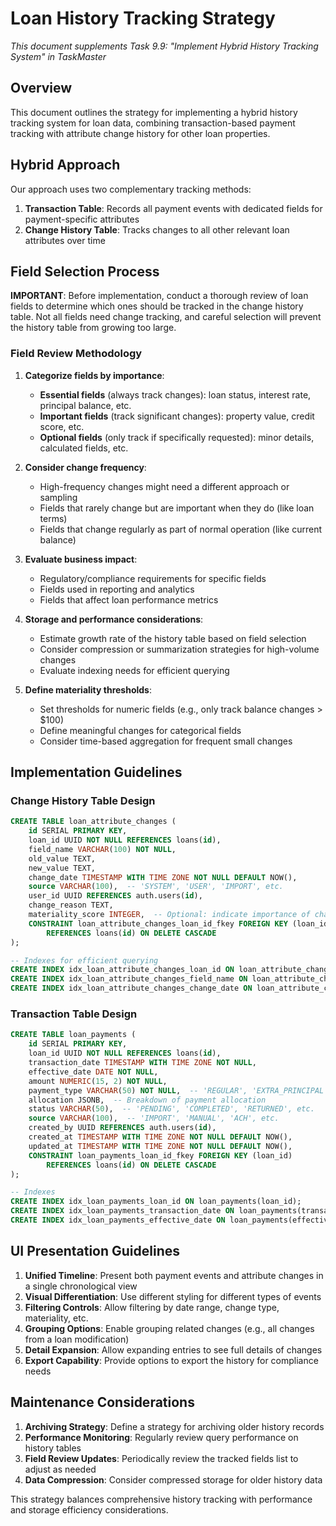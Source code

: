 # Loan History Tracking Strategy

*This document supplements Task 9.9: "Implement Hybrid History Tracking System" in TaskMaster*

## Overview

This document outlines the strategy for implementing a hybrid history tracking system for loan data, combining transaction-based payment tracking with attribute change history for other loan properties.

## Hybrid Approach

Our approach uses two complementary tracking methods:

1. **Transaction Table**: Records all payment events with dedicated fields for payment-specific attributes
2. **Change History Table**: Tracks changes to all other relevant loan attributes over time

## Field Selection Process

**IMPORTANT**: Before implementation, conduct a thorough review of loan fields to determine which ones should be tracked in the change history table. Not all fields need change tracking, and careful selection will prevent the history table from growing too large.

### Field Review Methodology

1. **Categorize fields by importance**:
   - **Essential fields** (always track changes): loan status, interest rate, principal balance, etc.
   - **Important fields** (track significant changes): property value, credit score, etc.
   - **Optional fields** (only track if specifically requested): minor details, calculated fields, etc.

2. **Consider change frequency**:
   - High-frequency changes might need a different approach or sampling
   - Fields that rarely change but are important when they do (like loan terms)
   - Fields that change regularly as part of normal operation (like current balance)

3. **Evaluate business impact**:
   - Regulatory/compliance requirements for specific fields
   - Fields used in reporting and analytics
   - Fields that affect loan performance metrics

4. **Storage and performance considerations**:
   - Estimate growth rate of the history table based on field selection
   - Consider compression or summarization strategies for high-volume changes
   - Evaluate indexing needs for efficient querying

5. **Define materiality thresholds**:
   - Set thresholds for numeric fields (e.g., only track balance changes > $100)
   - Define meaningful changes for categorical fields
   - Consider time-based aggregation for frequent small changes

## Implementation Guidelines

### Change History Table Design

```sql
CREATE TABLE loan_attribute_changes (
    id SERIAL PRIMARY KEY,
    loan_id UUID NOT NULL REFERENCES loans(id),
    field_name VARCHAR(100) NOT NULL,
    old_value TEXT,
    new_value TEXT,
    change_date TIMESTAMP WITH TIME ZONE NOT NULL DEFAULT NOW(),
    source VARCHAR(100),  -- 'SYSTEM', 'USER', 'IMPORT', etc.
    user_id UUID REFERENCES auth.users(id),
    change_reason TEXT,
    materiality_score INTEGER,  -- Optional: indicate importance of change
    CONSTRAINT loan_attribute_changes_loan_id_fkey FOREIGN KEY (loan_id)
        REFERENCES loans(id) ON DELETE CASCADE
);

-- Indexes for efficient querying
CREATE INDEX idx_loan_attribute_changes_loan_id ON loan_attribute_changes(loan_id);
CREATE INDEX idx_loan_attribute_changes_field_name ON loan_attribute_changes(field_name);
CREATE INDEX idx_loan_attribute_changes_change_date ON loan_attribute_changes(change_date);
```

### Transaction Table Design

```sql
CREATE TABLE loan_payments (
    id SERIAL PRIMARY KEY,
    loan_id UUID NOT NULL REFERENCES loans(id),
    transaction_date TIMESTAMP WITH TIME ZONE NOT NULL,
    effective_date DATE NOT NULL,
    amount NUMERIC(15, 2) NOT NULL,
    payment_type VARCHAR(50) NOT NULL,  -- 'REGULAR', 'EXTRA_PRINCIPAL', 'ESCROW', etc.
    allocation JSONB,  -- Breakdown of payment allocation
    status VARCHAR(50),  -- 'PENDING', 'COMPLETED', 'RETURNED', etc.
    source VARCHAR(100),  -- 'IMPORT', 'MANUAL', 'ACH', etc.
    created_by UUID REFERENCES auth.users(id),
    created_at TIMESTAMP WITH TIME ZONE NOT NULL DEFAULT NOW(),
    updated_at TIMESTAMP WITH TIME ZONE NOT NULL DEFAULT NOW(),
    CONSTRAINT loan_payments_loan_id_fkey FOREIGN KEY (loan_id)
        REFERENCES loans(id) ON DELETE CASCADE
);

-- Indexes
CREATE INDEX idx_loan_payments_loan_id ON loan_payments(loan_id);
CREATE INDEX idx_loan_payments_transaction_date ON loan_payments(transaction_date);
CREATE INDEX idx_loan_payments_effective_date ON loan_payments(effective_date);
```

## UI Presentation Guidelines

1. **Unified Timeline**: Present both payment events and attribute changes in a single chronological view
2. **Visual Differentiation**: Use different styling for different types of events
3. **Filtering Controls**: Allow filtering by date range, change type, materiality, etc.
4. **Grouping Options**: Enable grouping related changes (e.g., all changes from a loan modification)
5. **Detail Expansion**: Allow expanding entries to see full details of changes
6. **Export Capability**: Provide options to export the history for compliance needs

## Maintenance Considerations

1. **Archiving Strategy**: Define a strategy for archiving older history records
2. **Performance Monitoring**: Regularly review query performance on history tables
3. **Field Review Updates**: Periodically review the tracked fields list to adjust as needed
4. **Data Compression**: Consider compressed storage for older history data

This strategy balances comprehensive history tracking with performance and storage efficiency considerations.